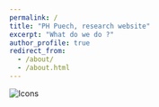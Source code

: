 ```yaml
---
permalink: /
title: "PH Puech, research website"
excerpt: "What do we do ?"
author_profile: true
redirect_from: 
  - /about/
  - /about.html
---
```


![Icons](icones.png)